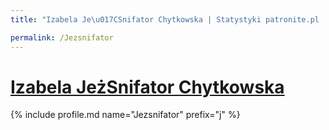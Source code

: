 ```yaml
---
title: "Izabela Je\u017CSnifator Chytkowska | Statystyki patronite.pl | Patromierz"

permalink: /Jezsnifator
---
```


# [Izabela JeżSnifator Chytkowska](https://patronite.pl/Jezsnifator)

{% include profile.md name="Jezsnifator" prefix="j" %}
